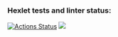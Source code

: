 ### Hexlet tests and linter status:
[![Actions Status](https://github.com/Ahilesov/php-project-45/actions/workflows/hexlet-check.yml/badge.svg)](https://github.com/Ahilesov/php-project-45/actions)
<a href="https://codeclimate.com/github/Ahilesov/php-project-45/maintainability"><img src="https://api.codeclimate.com/v1/badges/4a7bc5a8929ad9cb2313/maintainability" /></a>
